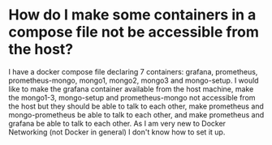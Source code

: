 
# How do I make some containers in a compose file not be accessible from the host?

I have a docker compose file declaring 7 containers: grafana, prometheus, prometheus-mongo, mongo1, mongo2, mongo3 and mongo-setup.
I would like to make the grafana container available from the host machine, make the mongo1-3, mongo-setup and prometheus-mongo not accessible from the host but they should be able to talk to each other, make prometheus and mongo-prometheus be able to talk to each other, and make prometheus and grafana be able to talk to each other.
As I am very new to Docker Networking (not Docker in general) I don't know how to set it up.

        